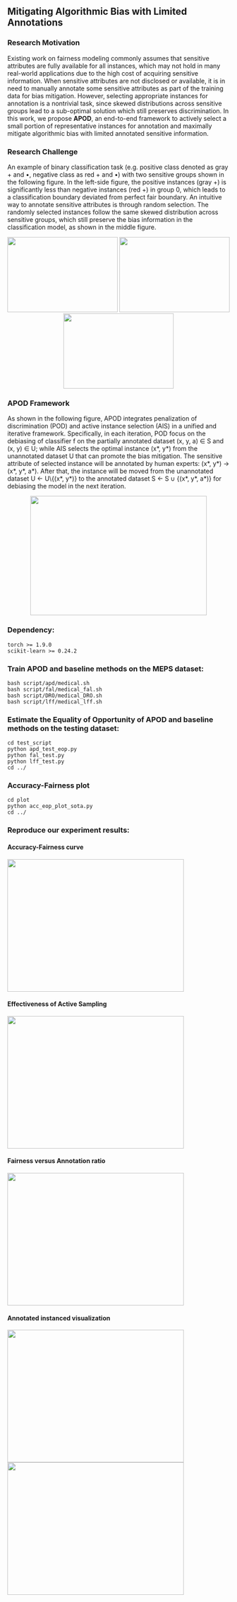 ## Mitigating Algorithmic Bias with Limited Annotations

### Research Motivation

Existing work on fairness modeling commonly assumes that sensitive attributes are fully available for all instances, which may not hold in many real-world applications due to the high cost of acquiring sensitive information. 
When sensitive attributes are not disclosed or available, it is in need to manually annotate some sensitive attributes as part of the training data for bias mitigation.
However, selecting appropriate instances for annotation is a nontrivial task, since skewed distributions across sensitive groups lead to a sub-optimal solution which still preserves discrimination. 
In this work, we propose **APOD**, an end-to-end framework to actively select a small portion of representative instances for annotation and maximally mitigate algorithmic bias with limited annotated sensitive information. 

### Research Challenge

An example of binary classification task (e.g. positive class denoted as gray + and •, negative class as red + and •) with two sensitive groups shown in the following figure.
In the left-side figure, the positive instances (gray +) is significantly less than negative instances (red +) in group 0, which leads to a classification boundary deviated from perfect fair boundary.
An intuitive way to annotate sensitive attributes is through random selection. 
The randomly selected instances follow the same skewed distribution across sensitive groups, which still preserve the bias information in the classification model, as shown in the middle figure.

<div align=center>
<img width="250" height="170" src="https://anonymous.4open.science/r/APOD-fairness-4C02/figure/unfair_classification-cropped.png">
<img width="250" height="170" src="https://anonymous.4open.science/r/APOD-fairness-4C02/figure/RS_debias-cropped.png">
<img width="250" height="170" src="https://anonymous.4open.science/r/APOD-fairness-4C02/figure/Global_optimal_debias.png">
</div>

### APOD Framework

As shown in the following figure, APOD integrates penalization of discrimination (POD) and active instance selection (AIS) in a unified and iterative framework.
Specifically, in each iteration, POD focus on the debiasing of classifier f on the partially annotated dataset (x, y, a) ∈ S and (x, y) ∈ U; 
while AIS selects the optimal instance (x*, y*)
from the unannotated dataset U that can promote the bias mitigation.
The sensitive attribute of selected instance will be annotated by human experts: (x*, y*) → (x*, y*, a*).
After that, the instance will be moved from the unannotated dataset U ← U\\{(x*, y*)} to the annotated dataset S ← S ∪ {(x*, y*, a*)} for debiasing the model in the next iteration.


<div align=center>
<img width="400" height="270" src="https://anonymous.4open.science/r/APOD-fairness-4C02/figure/active_fairness-cropped.png">
</div>


### Dependency:
````angular2html
torch >= 1.9.0
scikit-learn >= 0.24.2
````

### Train APOD and baseline methods on the MEPS dataset:
````angular2html
bash script/apd/medical.sh
bash script/fal/medical_fal.sh
bash script/DRO/medical_DRO.sh
bash script/lff/medical_lff.sh
````

### Estimate the Equality of Opportunity of APOD and baseline methods on the testing dataset:
````angular2html
cd test_script
python apd_test_eop.py
python fal_test.py
python lff_test.py
cd ../
````

### Accuracy-Fairness plot
````angular2html
cd plot
python acc_eop_plot_sota.py
cd ../
````

### Reproduce our experiment results:

#### Accuracy-Fairness curve  
<div align=left>
<img width="400" height="300" src="https://anonymous.4open.science/r/APOD-fairness-4C02/figure/ACC_vs_EOP_medical_SOTA.png">
</div>

#### Effectiveness of Active Sampling
<div align=left>
<img width="400" height="300" src="https://anonymous.4open.science/r/APOD-fairness-4C02/figure/ACC_vs_EOP_medical_AL.png">
</div>

#### Fairness versus Annotation ratio
<div align=left>
<img width="400" height="300" src="https://anonymous.4open.science/r/APOD-fairness-4C02/figure/EO_vs_label_medical.png">
</div>

#### Annotated instanced visualization
<div align=left>
<img width="400" height="300" src="https://anonymous.4open.science/r/APOD-fairness-4C02/figure/apd_labelset_show_Y.png">
<img width="400" height="300" src="https://anonymous.4open.science/r/APOD-fairness-4C02/figure/apd_labelset_show_Z.png">
</div>

